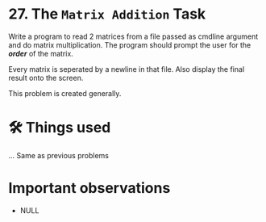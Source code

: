 # 27. The `Matrix Addition` Task
Write a program to read 2 matrices from a file passed as cmdline argument and do matrix multiplication.
The program should prompt the user for the ***order*** of the matrix.

Every matrix is seperated by a newline in that file. Also display the final result onto the screen.

This problem is created generally.

# 🛠 Things used
... Same as previous problems


# Important observations
- NULL

